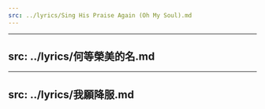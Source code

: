 ```yaml
---
src: ../lyrics/Sing His Praise Again (Oh My Soul).md
---
```

---
src: ../lyrics/何等榮美的名.md
---
---
src: ../lyrics/我願降服.md
---
